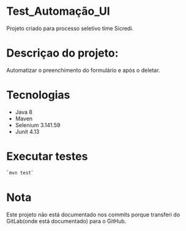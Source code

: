 # Test_Automação_UI

Projeto criado para processo seletivo time Sicredi.

# Descriçao do projeto:

Automatizar o preenchimento do formulário e após o deletar.

# Tecnologias

* Java 8
* Maven
* Selenium 3.141.59
* Junit 4.13

# Executar testes
```bash
`mvn test`
```
# Nota
Este projeto não está documentado nos commits porque transferi do GitLab(onde está documentado) para o GitHub.






